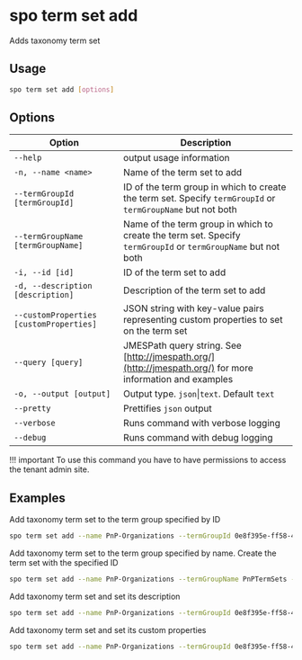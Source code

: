 # spo term set add

Adds taxonomy term set

## Usage

```sh
spo term set add [options]
```

## Options

Option|Description
------|-----------
`--help`|output usage information
`-n, --name <name>`|Name of the term set to add
`--termGroupId [termGroupId]`|ID of the term group in which to create the term set. Specify `termGroupId` or `termGroupName` but not both
`--termGroupName [termGroupName]`|Name of the term group in which to create the term set. Specify `termGroupId` or `termGroupName` but not both
`-i, --id [id]`|ID of the term set to add
`-d, --description [description]`|Description of the term set to add
`--customProperties [customProperties]`|JSON string with key-value pairs representing custom properties to set on the term set
`--query [query]`|JMESPath query string. See [http://jmespath.org/](http://jmespath.org/) for more information and examples
`-o, --output [output]`|Output type. `json`&#x7c;`text`. Default `text`
`--pretty`|Prettifies `json` output
`--verbose`|Runs command with verbose logging
`--debug`|Runs command with debug logging

!!! important
    To use this command you have to have permissions to access the tenant admin site.

## Examples

Add taxonomy term set to the term group specified by ID

```sh
spo term set add --name PnP-Organizations --termGroupId 0e8f395e-ff58-4d45-9ff7-e331ab728beb
```

Add taxonomy term set to the term group specified by name. Create the term set with the specified ID

```sh
spo term set add --name PnP-Organizations --termGroupName PnPTermSets --id aa70ede6-83d1-466d-8d95-30d29e9bbd7c
```

Add taxonomy term set and set its description

```sh
spo term set add --name PnP-Organizations --termGroupId 0e8f395e-ff58-4d45-9ff7-e331ab728beb --description 'Contains a list of organizations'
```

Add taxonomy term set and set its custom properties

```sh
spo term set add --name PnP-Organizations --termGroupId 0e8f395e-ff58-4d45-9ff7-e331ab728beb --customProperties '`{"Property":"Value"}`'
```